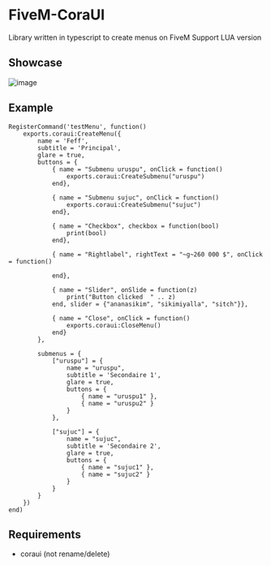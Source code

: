 # FiveM-CoraUI
Library written in typescript to create menus on FiveM
Support LUA version

## Showcase

![image](https://user-images.githubusercontent.com/56686012/170692436-726b2506-15f8-44af-b5ea-ffd74c64e3b2.png)

## Example 

```
RegisterCommand('testMenu', function() 
    exports.coraui:CreateMenu({
        name = 'Feff',
        subtitle = 'Principal',
        glare = true,
        buttons = {
            { name = "Submenu uruspu", onClick = function()
                exports.coraui:CreateSubmenu("uruspu")
            end},

            { name = "Submenu sujuc", onClick = function()
                exports.coraui:CreateSubmenu("sujuc")
            end},

            { name = "Checkbox", checkbox = function(bool)
                print(bool)
            end},

            { name = "Rightlabel", rightText = "~g~260 000 $", onClick = function()

            end},

            { name = "Slider", onSlide = function(z)
                print("Button clicked  " .. z)
            end, slider = {"ananasikim", "sikimiyalla", "sitch"}},

            { name = "Close", onClick = function()
                exports.coraui:CloseMenu()
            end}
        },

        submenus = {
            ["uruspu"] = {
                name = "uruspu",
                subtitle = 'Secondaire 1',
                glare = true,
                buttons = {
                    { name = "uruspu1" },
                    { name = "uruspu2" }
                }
            },

            ["sujuc"] = {
                name = "sujuc",
                subtitle = 'Secondaire 2',
                glare = true,
                buttons = {
                    { name = "sujuc1" },
                    { name = "sujuc2" }
                }
            }
        }
    }) 
end)
```

## Requirements
- coraui (not rename/delete)
